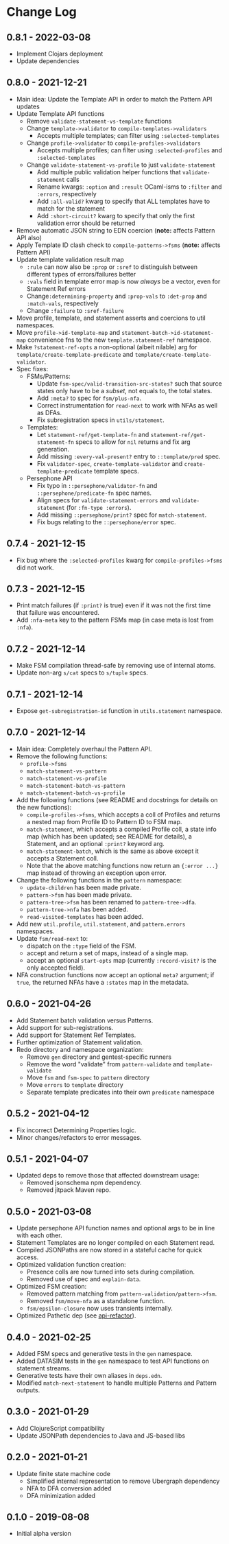 # Change Log

## 0.8.1 - 2022-03-08
- Implement Clojars deployment
- Update dependencies

## 0.8.0 - 2021-12-21
- Main idea: Update the Template API in order to match the Pattern API updates
- Update Template API functions
  - Remove `validate-statement-vs-template` functions
  - Change `template->validator` to `compile-templates->validators`
    - Accepts multiple templates; can filter using `:selected-templates`
  - Change `profile->validator` to `compile-profiles->validators`
    - Accepts multiple profiles; can filter using `:selected-profiles` and `:selected-templates`
   - Change `validate-statement-vs-profile` to just `validate-statement`
     - Add multiple public validation helper functions that `validate-statement` calls
     - Rename kwargs: `:option` and `:result` OCaml-isms to `:filter` and `:errors`, respectively
     - Add `:all-valid?` kwarg to specify that ALL templates have to match for the statement
     - Add `:short-circuit?` kwarg to specify that only the first validation error should be returned
- Remove automatic JSON string to EDN coercion (**note:** affects Pattern API also)
- Apply Template ID clash check to `compile-patterns->fsms` (**note:** affects Pattern API)
- Update template validation result map
  - `:rule` can now also be `:prop` or `:sref` to distinguish between different types of errors/failures better
  - `:vals` field in template error map is now _always_ be a vector, even for Statement Ref errors
  - Change`:determining-property` and `:prop-vals` to `:det-prop` and `:match-vals`, respectively
  - Change `:failure` to `:sref-failure`
 - Move profile, template, and statement asserts and coercions to util namespaces.
 - Move `profile->id-template-map` and `statement-batch->id-statement-map` convenience fns to the new `template.statement-ref` namespace.
 - Make `?statement-ref-opts` a non-optional (albeit nilable) arg for `template/create-template-predicate` and `template/create-template-validator`.
 - Spec fixes:
   - FSMs/Patterns:
     - Update `fsm-spec/valid-transition-src-states?` such that source states only have to be a _subset_, not equals to, the total states.
     - Add `:meta?` to spec for `fsm/plus-nfa`.
     - Correct instrumentation for `read-next` to work with NFAs as well as DFAs.
     - Fix subregistration specs in `utils/statement`.
   - Templates:
     - Let `statement-ref/get-template-fn` and `statement-ref/get-statement-fn` specs to allow for `nil` returns and fix arg generation.
      - Add missing `:every-val-present?` entry to `::template/pred` spec.
     - Fix `validator-spec`, `create-template-validator` and `create-template-predicate` template specs.
   - Persephone API
     - Fix typo in `::persephone/validator-fn` and `::persephone/predicate-fn` spec names.
     - Align specs for `validate-statement-errors` and `validate-statement` (for `:fn-type :errors`).
     - Add missing `::persephone/print?` spec for `match-statement`.
     - Fix bugs relating to the `::persephone/error` spec.

## 0.7.4 - 2021-12-15
- Fix bug where the `:selected-profiles` kwarg for `compile-profiles->fsms` did not work.

## 0.7.3 - 2021-12-15
- Print match failures (if `:print?` is true) even if it was not the first time that failure was encountered.
- Add `:nfa-meta` key to the pattern FSMs map (in case meta is lost from `:nfa`).

## 0.7.2 - 2021-12-14
- Make FSM compilation thread-safe by removing use of internal atoms.
- Update non-arg `s/cat` specs to `s/tuple` specs.

## 0.7.1 - 2021-12-14
- Expose `get-subregistration-id` function in `utils.statement` namespace.

## 0.7.0 - 2021-12-14
- Main idea: Completely overhaul the Pattern API.
- Remove the following functions:
  - `profile->fsms`
  - `match-statement-vs-pattern`
  - `match-statement-vs-profile`
  - `match-statement-batch-vs-pattern`
  - `match-statement-batch-vs-profile`
- Add the following functions (see README and docstrings for details on the new functions):
  - `compile-profiles->fsms`, which accepts a coll of Profiles and returns a nested map from Profile ID to Pattern ID to FSM map.
  - `match-statement`, which accepts a compiled Profile coll, a state info map (which has been updated; see README for details), a Statement, and an optional `:print?` keyword arg.
  - `match-statement-batch`, which is the same as above except it accepts a Statement coll.
  - Note that the above matching functions now return an `{:error ...}` map instead of throwing an exception upon error.
- Change the following functions in the `pattern` namespace:
  - `update-children` has been made private.
  - `pattern->fsm` has been made private.
  - `pattern-tree->fsm` has been renamed to `pattern-tree->dfa`.
  - `pattern-tree->nfa` has been added.
  - `read-visited-templates` has been added.
- Add new `util.profile`, `util.statement`, and `pattern.errors` namespaces.
- Update `fsm/read-next` to:
  - dispatch on the `:type` field of the FSM.
  - accept and return a set of maps, instead of a single map.
  - accept an optional `start-opts` map (currently `:record-visit?` is the only accepted field).
- NFA construction functions now accept an optional `meta?` argument; if `true`, the returned NFAs have a `:states` map in the metadata.

## 0.6.0 - 2021-04-26
- Add Statement batch validation versus Patterns.
- Add support for sub-registrations.
- Add support for Statement Ref Templates.
- Further optimization of Statement validation.
- Redo directory and namespace organization:
  - Remove `gen` directory and gentest-specific runners
  - Remove the word "validate" from `pattern-validate` and `template-validate`
  - Move `fsm` and `fsm-spec` to `pattern` directory
  - Move `errors` to `template` directory
  - Separate template predicates into their own `predicate` namespace

## 0.5.2 - 2021-04-12
- Fix incorrect Determining Properties logic.
- Minor changes/refactors to error messages.

## 0.5.1 - 2021-04-07
- Updated deps to remove those that affected downstream usage:
  - Removed jsonschema npm dependency.
  - Removed jitpack Maven repo.

## 0.5.0 - 2021-03-08
- Update persephone API function names and optional args to be in line with each other.
- Statement Templates are no longer compiled on each Statement read.
- Compiled JSONPaths are now stored in a stateful cache for quick access.
- Optimized validation function creation:
  - Presence colls are now turned into sets during compilation.
  - Removed use of spec and `explain-data`.
- Optimized FSM creation:
  - Removed pattern matching from `pattern-validation/pattern->fsm`.
  - Removed `fsm/move-nfa` as a standalone function.
  - `fsm/epsilon-closure` now uses transients internally.
- Optimized Pathetic dep (see [api-refactor](https://github.com/yetanalytics/pathetic/pull/3)).

## 0.4.0 - 2021-02-25
- Added FSM specs and generative tests in the `gen` namespace.
- Added DATASIM tests in the `gen` namespace to test API functions on statement streams.
- Generative tests have their own aliases in `deps.edn`.
- Modified `match-next-statement` to handle multiple Patterns and Pattern outputs.

## 0.3.0 - 2021-01-29
- Add ClojureScript compatibility
- Update JSONPath dependencies to Java and JS-based libs

## 0.2.0 - 2021-01-21
- Update finite state machine code
  - Simplified internal representation to remove Ubergraph dependency
  - NFA to DFA conversion added
  - DFA minimization added

## 0.1.0 - 2019-08-08
- Initial alpha version
